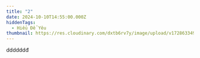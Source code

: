 ```yaml
---
title: "2"
date: 2024-10-10T14:55:00.000Z
hiddenTags:
  - Hiểu Để Yêu
thumbnail: https://res.cloudinary.com/dxtb6rv7y/image/upload/v1728633497/2_v2a9ba.jpg
---
```

ddddddđ
